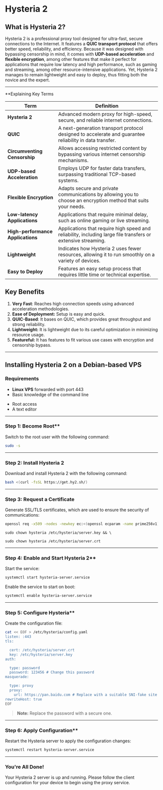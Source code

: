 # Hysteria 2
## **What is Hysteria 2?**

Hysteria 2 is a professional proxy tool designed for ultra-fast, secure connections to the Internet. It features a **QUIC transport protocol** that offers better speed, reliability, and efficiency. Because it was designed with bypassing censorship in mind, it comes with **UDP-based acceleration** and **flexible encryption**, among other features that make it perfect for applications that require low latency and high performance, such as gaming and streaming, among other resource-intensive applications. Yet, Hysteria 2 manages to remain lightweight and easy to deploy, thus fitting both the novice and the expert.

---
**Explaining Key Terms

| **Term**                   | **Definition**                                                                                                         |
|----------------------------|-------------------------------------------------------------------------------------------------------------------------|
| **Hysteria 2**             | Advanced modern proxy for high-speed, secure, and reliable internet connections.                                       |
| **QUIC**                   | A next-generation transport protocol designed to accelerate and guarantee reliability in data transfer.                |
| **Circumventing Censorship** | Allows accessing restricted content by bypassing various internet censorship mechanisms.                              |
| **UDP-based Acceleration** | Employs UDP for faster data transfers, surpassing traditional TCP-based systems.                                       |
| **Flexible Encryption**    | Adapts secure and private communications by allowing you to choose an encryption method that suits your needs.         |
| **Low-latency Applications** | Applications that require minimal delay, such as online gaming or live streaming.                                     |
| **High-performance Applications** | Applications that require high speed and reliability, including large file transfers or extensive streaming.    |
| **Lightweight**            | Indicates how Hysteria 2 uses fewer resources, allowing it to run smoothly on a variety of devices.                   |
| **Easy to Deploy**         | Features an easy setup process that requires little time or technical expertise.                                       |


## **Key Benefits**

1. **Very Fast**: Reaches high connection speeds using advanced acceleration methodologies.
2. **Ease of Deployment:** Setup is easy and quick.
3. **QUIC-Based**: It bases on QUIC, which provides great throughput and strong reliability.
4. **Lightweight:** It is lightweight due to its careful optimization in minimizing resource usage.
5. **Featureful:** It has features to fit various use cases with encryption and censorship bypass.

---
## **Installing Hysteria 2 on a Debian-based VPS**

### **Requirements**

* **Linux VPS** forwarded with port 443
* Basic knowledge of the command line
- Root access
- A text editor

---
### Step 1: Become Root**
Switch to the root user with the following command:
```bash
sudo -s
```
---
### Step 2: Install Hysteria 2
Download and install Hysteria 2 with the following command:
```bash
bash <(curl -fsSL https://get.hy2.sh/)
```
---
### Step 3: Request a Certificate
Generate SSL/TLS certificates, which are used to ensure the security of communications:
```bash
openssl req -x509 -nodes -newkey ec:<(openssl ecparam -name prime256v1) -keyout /etc/hysteria/server.key -out /etc/hysteria/server.crt -subj "/CN=https://pan.baidu.com" -days 36500 && \
```
```
sudo chown hysteria /etc/hysteria/server.key && \
```
```
sudo chown hysteria /etc/hysteria/server.crt
```
---

### Step 4: Enable and Start Hysteria 2**

Start the service:

```bash
systemctl start hysteria-server.service
```
Enable the service to start on boot:

```bash
systemctl enable hysteria-server.service
```
---

### Step 5: Configure Hysteria**

Create the configuration file:

```bash
cat << EOF > /etc/hysteria/config.yaml
listen: :443
tls:

  cert: /etc/hysteria/server.crt
  key: /etc/hysteria/server.key
auth:

  type: password
  password: 123456 # Change this password
masquerade:

  type: proxy
  proxy:
    url: https://pan.baidu.com # Replace with a suitable SNI-fake site
rewriteHost: true
EOF
```
> **Note:** Replace the password with a secure one.

---

### Step 6: Apply Configuration**

Restart the Hysteria server to apply the configuration changes:

```bash
systemctl restart hysteria-server.service
```
---

### You're All Done!

Your Hysteria 2 server is up and running. Please follow the client configuration for your device to begin using the proxy service.

